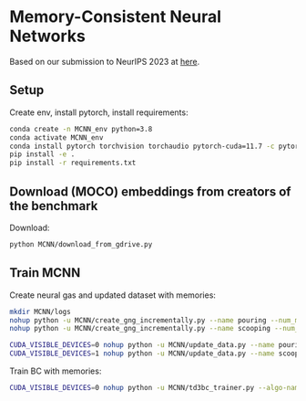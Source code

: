 # Memory-Consistent Neural Networks
Based on our submission to NeurIPS 2023 at [here](https://drive.google.com/file/d/1BkIQHdTJnlQq-Nnnd0400d1jBp7WIQIy/view).

## Setup
Create env, install pytorch, install requirements:
```bash
conda create -n MCNN_env python=3.8
conda activate MCNN_env
conda install pytorch torchvision torchaudio pytorch-cuda=11.7 -c pytorch -c nvidia
pip install -e .
pip install -r requirements.txt 
```

## Download (MOCO) embeddings from creators of the benchmark
Download:
```bash
python MCNN/download_from_gdrive.py
```

## Train MCNN
Create neural gas and updated dataset with memories:
```bash
mkdir MCNN/logs
nohup python -u MCNN/create_gng_incrementally.py --name pouring --num_memories_frac 0.1 > MCNN/logs/pouring_gng_0.1_frac.log &
nohup python -u MCNN/create_gng_incrementally.py --name scooping --num_memories_frac 0.1 > MCNN/logs/scooping_gng_0.1_frac.log &

CUDA_VISIBLE_DEVICES=0 nohup python -u MCNN/update_data.py --name pouring --num_memories_frac 0.1 > MCNN/logs/pouring_update_data_0.1_frac.log &
CUDA_VISIBLE_DEVICES=1 nohup python -u MCNN/update_data.py --name scooping --num_memories_frac 0.1 > MCNN/logs/scooping_update_data_0.1_frac.log &
```

Train BC with memories:
```bash
CUDA_VISIBLE_DEVICES=0 nohup python -u MCNN/td3bc_trainer.py --algo-name mem_bc --task pouring --num_memories_frac 0.1 --Lipz 1.0 --lamda 1.0 --use-tqdm 0 > MCNN/logs/pouring_mcnn_Lipz1.0_lamda1.0.log &
```
